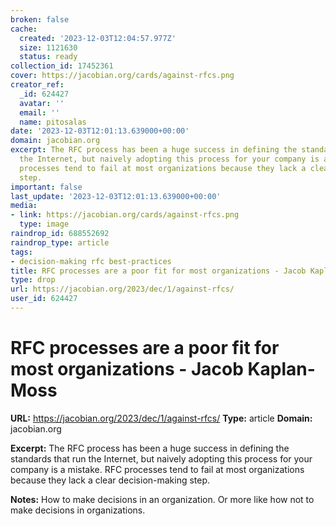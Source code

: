 ```yaml
---
broken: false
cache:
  created: '2023-12-03T12:04:57.977Z'
  size: 1121630
  status: ready
collection_id: 17452361
cover: https://jacobian.org/cards/against-rfcs.png
creator_ref:
  _id: 624427
  avatar: ''
  email: ''
  name: pitosalas
date: '2023-12-03T12:01:13.639000+00:00'
domain: jacobian.org
excerpt: The RFC process has been a huge success in defining the standards that run
  the Internet, but naively adopting this process for your company is a mistake. RFC
  processes tend to fail at most organizations because they lack a clear decision-making
  step.
important: false
last_update: '2023-12-03T12:01:13.639000+00:00'
media:
- link: https://jacobian.org/cards/against-rfcs.png
  type: image
raindrop_id: 688552692
raindrop_type: article
tags:
- decision-making rfc best-practices
title: RFC processes are a poor fit for most organizations - Jacob Kaplan-Moss
type: drop
url: https://jacobian.org/2023/dec/1/against-rfcs/
user_id: 624427
---
```


# RFC processes are a poor fit for most organizations - Jacob Kaplan-Moss

**URL:** https://jacobian.org/2023/dec/1/against-rfcs/
**Type:** article
**Domain:** jacobian.org

**Excerpt:** The RFC process has been a huge success in defining the standards that run the Internet, but naively adopting this process for your company is a mistake. RFC processes tend to fail at most organizations because they lack a clear decision-making step.

**Notes:**
How to make decisions in an organization. Or more like how not to make decisions in organizations. 
